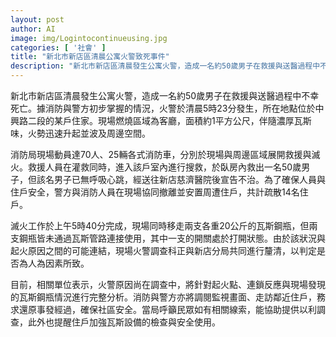```yaml
---
layout: post
author: AI
image: img/Logintocontinueusing.jpg
categories: [ '社會' ]
title: "新北市新店區清晨公寓火警致死事件"
description: "新北市新店區清晨發生公寓火警，造成一名約50歲男子在救援與送醫過程中不幸死亡。火警於清晨5時23分在中興路二段某戶住家發生，現場燒灼區域為客廳，面積約1平方公尺，伴隨濃厚瓦斯味，火勢迅速升起並波及周邊空間。消防現場動員70人、25輛各式消防車，展開救援與滅火。救援人員在灌救同時進入室內搜救，於臥室救出一名50歲男子，但已無呼吸心跳，送往新店慈濟醫院後宣告不治。警方與消防人員在現場協同撤離並安置周遭住戶，共計疏散14名。滅火工作於上午5時40分完成，現場移走兩支各重20公斤的瓦斯鋼瓶，但兩支鋼瓶皆未通過瓦斯管路連接使用，其中一支開關處於打開狀態。由於該狀況與起火原因之間的可能連結，現場火警調查科正與新店分局共同進行釐清，以判定是否為人為因素所致。目前，相關單位表示，火警原因尚在調查中，將針對起火點、連鎖反應與現場發現的瓦斯鋼瓶情況進行完整分析，並調閱監視畫面、走訪鄰近住戶，務求還原事發經過，呼籲有相關線索者提供協助，亦提醒住戶加強瓦斯設備檢查與安全使用。"
---
```

新北市新店區清晨發生公寓火警，造成一名約50歲男子在救援與送醫過程中不幸死亡。據消防與警方初步掌握的情況，火警於清晨5時23分發生，所在地點位於中興路二段的某戶住家。現場燃燒區域為客廳，面積約1平方公尺，伴隨濃厚瓦斯味，火勢迅速升起並波及周邊空間。

消防局現場動員達70人、25輛各式消防車，分別於現場與周邊區域展開救援與滅火。救援人員在灌救同時，進入該戶室內進行搜救，於臥房內救出一名50歲男子，但該名男子已無呼吸心跳，經送往新店慈濟醫院後宣告不治。為了確保人員與住戶安全，警方與消防人員在現場協同撤離並安置周遭住戶，共計疏散14名住戶。

滅火工作於上午5時40分完成，現場同時移走兩支各重20公斤的瓦斯鋼瓶，但兩支鋼瓶皆未通過瓦斯管路連接使用，其中一支的開關處於打開狀態。由於該狀況與起火原因之間的可能連結，現場火警調查科正與新店分局共同進行釐清，以判定是否為人為因素所致。

目前，相關單位表示，火警原因尚在調查中，將針對起火點、連鎖反應與現場發現的瓦斯鋼瓶情況進行完整分析。消防與警方亦將調閱監視畫面、走訪鄰近住戶，務求還原事發經過，確保社區安全。當局呼籲民眾如有相關線索，能協助提供以利調查，此外也提醒住戶加強瓦斯設備的檢查與安全使用。